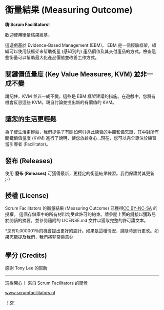 # 衡量結果 (Measuring Outcome)

**嗨 Scrum Facilitators!**

歡迎使用衡量結果維基。

這遊戲基於 Evidence-Based Management (EBM)。 EBM 是一個經驗框架，組織可以使用該框架來幫助衡量 (感知到的) 產品價值及其交付產品的方式。檢查這些衡量可以幫助最大化產品價值並改善工作方式。

## 關鍵價值量度 (Key Value Measures, KVM) 並非一成不變

請記住，KVM 並非一成不變。這些是 EBM 框架建議的措施。在遊戲中，您將有機會反思這些 KVM，親自討論並提出新的有價值的 KVM。

## 讓您的生活更輕鬆

為了使生活更輕鬆，我們提供了有關如何引導此練習的手冊和備忘單，其中對所有關鍵價值量度 (KVM) 進行了說明，使您放鬆身心...現在，您可以完全專注於練習當引導者 (Facilitator)。

## 發布 (Releases)

使用 **發布 (Releases)** 可獲得最新，更穩定的衡量結果練習。我們保證將其更新 ;-)

## 授權 (License)

Scrum Facilitators 的衡量結果 (Measuring Outcome) 已獲得[CC BY-NC-SA](https://creativecommons.org/licenses/by-nc-sa/4.0/) 的授權。 這個存儲庫中的所有材料均受此許可的約束。請參閱上面的鏈接以獲取易於閱讀的摘要，並參閱隨附的 LICENSE.md 文件以獲取完整的許可證文本。

*您有0,000001％的機會提出更好的設計。如果是這種情況，請隨時進行更改。如果您能提及我們，我們將非常樂意👍

## 學分 (Credits)
感謝 Tony Lee 的幫助

***

玩得開心！
來自 Scrum Facilitators 的問候

www.scrumfacilitators.nl

！[SF](https://www.scrumfacilitators.nl/wp-content/uploads/2020/04/cropped-SCRUMFACILITATOR_Mesa-de-trabajo-1-150x150-1-1.png)
